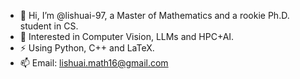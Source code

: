 
- 👋 Hi, I’m @lishuai-97, a Master of Mathematics and a rookie Ph.D. student in CS.
- 👀 Interested in Computer Vision, LLMs and HPC+AI.
- ⚡ Using Python, C++ and LaTeX.
- 📫 Email: lishuai.math16@gmail.com


<!--
**lishuai-97/lishuai-97** is a ✨ _special_ ✨ repository because its `README.md` (this file) appears on your GitHub profile.

Here are some ideas to get you started:

- 🔭 I’m currently working on ...
- 🌱 I’m currently learning ...
- 👯 I’m looking to collaborate on ...
- 🤔 I’m looking for help with ...
- 💬 Ask me about ...
- 📫 How to reach me: ...
- 😄 Pronouns: ...
- ⚡ Fun fact: ...

- 😄 Dived into DL due to modest mathematical talent. 
- 👀 Interested in Mechine Learning, Deep Learning and HPC+AI.
- 👯 Looking to collaborate on Computer Vision, LLMs and VLLMs.
- 🌱 Currently learning High Performance Computing.

[![Anurag's github stats](https://github-readme-stats.vercel.app/api?username=singularitykchen&count_private=true&show_icons=true)](https://github.com/anuraghazra/github-readme-stats)

[![Top Langs](https://github-readme-stats.vercel.app/api/top-langs/?username=singularitykchen)](https://github.com/anuraghazra/github-readme-stats)
-->
